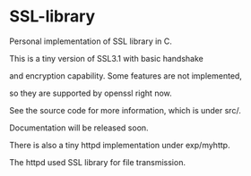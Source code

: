 # SSL-library
Personal implementation of SSL library in C.

This is a tiny version of SSL3.1 with basic handshake

and encryption capability. Some features are not implemented,

so they are supported by openssl right now.

See the source code for more information, which is under src/.

Documentation will be released soon.

There is also a tiny httpd implementation under exp/myhttp.

The httpd used SSL library for file transmission.
